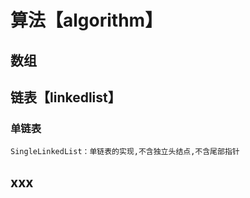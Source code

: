 # 算法【algorithm】

## 数组


## 链表【linkedlist】
### 单链表
    SingleLinkedList：单链表的实现,不含独立头结点,不含尾部指针


## xxx

